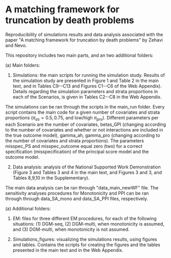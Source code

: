A matching framework for truncation by death problems
================


Reproducibility of simulations results and data analysis associated with the paper "A matching framework for truncation by death problems" by Zehavi and Nevo.

This repository includes two main parts, and an two additional folders:

(a) Main folders:

1. Simulations: the main scripts for running the simulation study.
Results of the simulation study are presented in Figure 1 and Table 2 in the main text, and in Tables C9--C13 and Figures C1--C6 of the Web Appendix).
Details regarding the simulation parameters and strata proportions in each of the Scenarios, is given in Tables C2--C8 in the Web Appendix.

The simulations can be ran through the scripts in the main_run folder.
Every script contains the main code for a given number of covariates and strata proportions 
$(\pi_{as} = 0.5,0.75$, and low/high $\pi_{pro})$.
Different parameters per each Scenario are the number of covariates,
betas_GPI (changing according to the number of covariates and whether or not interactions are included in the true outcome model), gamma_ah, gamma_pro (changing according to the number of covariates and strata proportions).
The parameters misspec_PS and misspec_outcome equal zero (two) for a correct specification (misspecification) of the principal score model and the outcome model.

2. Data analysis: analysis of the National Supported Work Demonstration (Figure 3 and Tables 3 and 4 in the main text, and Figures 3 and 3, and Tables 8,9,10 in the Supplementary).

The main data analysis can be ran through "data_main_newWF" file.
The sensitivity analyses procedures for Monotonicity and PPI can be ran through through data_SA_mono and data_SA_PPI files, respectively.

(a) Additional folders:

1. EM: files for three different EM procedures, for each of the following situations: 
(1) DGM-seq, (2) DGM-multi, when monotonicity is assumed, and (3) DGM-multi, when monotonicity is not assumed.

2. Simulations_figures: visualizing the simulations results, using figures and tables.
Contains the scripts for creating the figures and the tables presented in the main text and in the Web Appendix.



